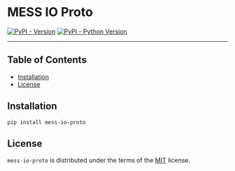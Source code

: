 # MESS IO Proto

[![PyPI - Version](https://img.shields.io/pypi/v/mess-io-proto.svg)](https://pypi.org/project/mess-io-proto)
[![PyPI - Python Version](https://img.shields.io/pypi/pyversions/mess-io-proto.svg)](https://pypi.org/project/mess-io-proto)

-----

## Table of Contents

- [Installation](#installation)
- [License](#license)

## Installation

```console
pip install mess-io-proto
```

## License

`mess-io-proto` is distributed under the terms of the [MIT](https://spdx.org/licenses/MIT.html) license.

